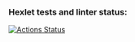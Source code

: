 ### Hexlet tests and linter status:
[![Actions Status](https://github.com/rimaris/frontend-project-46/workflows/hexlet-check/badge.svg)](https://github.com/rimaris/frontend-project-46/actions)